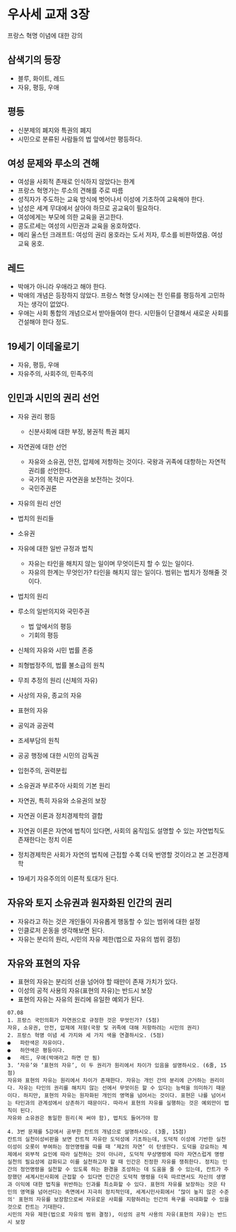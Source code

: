 # 우사세 교재 3장

프랑스 혁명 이념에 대한 강의

## 삼색기의 등장

* 블루, 화이트, 레드
* 자유, 평등, 우애

## 평등

* 신분제의 폐지와 특권의 폐지
* 시민으로 분류된 사람들의 법 앞에서만 평등하다.

## 여성 문제와 루소의 견해

* 여성을 사회적 존재로 인식하지 않았다는 한계
* 프랑스 혁명가는 루소의 견해를 주로 따름
* 성직자가 주도하는 교육 방식에 벗어나서 이성에 기초하여 교육해야 한다.
* 남성은 세계 무대에서 살아야 하므로 공교육이 필요하다.
* 여성에게는 부모에 의한 교육을 권고한다.
* 콩도르세는 여성의 시민권과 교육을 옹호하였다.
* 메리 울스턴 크래프트: 여성의 권리 옹호라는 도서 저자, 루소를 비판하였음. 여성 교육 옹호.

## 레드

* 박애가 아니라 우애라고 해야 한다.
* 박애의 개념은 등장하지 않았다. 프랑스 혁명 당시에는 전 인류를 평등하게 고민하자는 생각이 없었다.
* 우애는 사회 통합의 개념으로서 받아들여야 한다. 시민들이 단결해서 새로운 사회를 건설해야 한다 정도.

## 19세기 이데올로기

* 자유, 평등, 우애
* 자유주의, 사회주의, 민족주의

## 인민과 시민의 권리 선언

* 자유 권리 평등
  * 신분사회에 대한 부정, 봉권적 특권 폐지

* 자연권에 대한 선언
  * 자유와 소유권, 안전, 압제에 저항하는 것이다. 국왕과 귀족에 대항하는 자연적 권리를 선언한다.
  * 국가의 목적은 자연권을 보전하는 것이다.
  * 국민주권론
* 자유의 원리 선언
* 법치의 원리들
* 소유권

* 자유에 대한 일반 규정과 법칙
  * 자유는 타인을 해치지 않는 일이며 무엇이든지 할 수 있는 일이다.
  * 자유의 한계는 무엇인가? 타인을 해치지 않는 일이다. 범위는 법치가 정해줄 것이다.
* 법치의 원리
* 루소의 일반의지와 국민주권
  * 법 앞에서의 평등
  * 기회의 평등
* 신체의 자유와 시민 법률 존중
* 죄형법정주의, 법률 불소급의 원칙
* 무죄 추정의 원리 (신체의 자유)
* 사상의 자유, 종교의 자유
* 표현의 자유
* 공익과 공권력
* 조세부담의 원칙
* 공공 행정에 대한 시민의 감독권
* 입헌주의, 권력분립
* 소유권과 부르주아 사회의 기본 원리
* 자연권, 특히 자유와 소유권의 보장
* 자연권 이론과 정치경제학의 결합
* 자연권 이론은 자연에 법칙이 있다면, 사회의 움직임도 설명할 수 있는 자연법칙도 존재한다는 정치 이론
* 정치경제학은 사회가 자연의 법칙에 근접할 수록 더욱 번영할 것이라고 본 고전경제학
* 19세기 자유주의의 이론적 토대가 된다.

## 자유와 토지 소유권과 원자화된 인간의 권리

* 자유라고 하는 것은 개인들이 자유롭게 행동할 수 있는 범위에 대한 설정
* 인클로저 운동을 생각해보면 된다.
* 자유는 분리의 원리, 시민의 자유 제한(법으로 자유의 범위 결정)

## 자유와 표현의 자유

* 표현의 자유는 분리의 선을 넘어야 할 때만이 존재 가치가 있다.
* 이성의 공적 사용의 자유(표현의 자유)는 반드시 보장
* 표현의 자유는 자유의 원리에 유일한 예외가 된다.

```
07.08
1. 프랑스 국민의회가 자연권으로 규정한 것은 무엇인가? (5점)
﻿자유, 소유권, 안전, 압제에 저항(국왕 및 귀족에 대해 저항하려는 시민의 권리)
2. 프랑스 혁명 이념 세 가지와 세 가지 색을 연결하시오. (5점)
●	파란색은 자유이다.
●	하얀색은 평등이다.
●	레드, 우애(박애라고 하면 안 됨)
3. ‘자유’와 ‘표현의 자유’, 이 두 권리가 원리에서 차이가 있음을 설명하시오. (6줄, 15점)
자유와 표현의 자유는 원리에서 차이가 존재한다. 자유는 개인 간의 분리에 근거하는 권리이다. 자유는 타인의 권리를 해치지 않는 선에서 무엇이든 할 수 있다는 능력을 의미하기 때문이다. 하지만, 표현의 자유는 원자화된 개인의 영역을 넘어서는 것이다. 표현은 나를 넘어서는 타인과의 관계성에서 상존하기 때문이다. 따라서 표현의 자유를 실행하는 것은 예외만이 법칙이 된다.
자유와 소유권은 동일한 원리(꼭 써야 함), 법치도 들어가야 함

4. 3번 문제를 5강에서 공부한 칸트의 개념으로 설명하시오. (3줄, 15점)
칸트의 실천이성비판을 보면 칸트적 자유란 도덕성에 기초하는데, 도덕적 이성에 기반한 실천 이성이 오롯이 부여하는 정언명령을 따를 때 ‘제2의 자연’ 이 탄생한다. 도덕을 강요하는 체제에서 외부적 요인에 따라 실천하는 것이 아니라, 도덕적 무상명령에 따라 자연스럽게 명령 실천의 필요성에 감화되고 이를 실천하고자 할 때 인간은 진정한 자유를 쟁취한다. 정치는 인간의 정언명령을 실천할 수 있도록 하는 환경을 조성하는 데 도움을 줄 수 있는데, 칸트가 주장했던 세계시민사회에 근접할 수 있다면 인간은 도덕적 명령을 더욱 따르면서도 자신의 생명과 이익에 대한 법칙을 위반하는 인과를 최소화할 수 있다. 표현의 자유를 보장하는 것은 타인의 영역을 넘어선다는 측면에서 지극히 정치적인데, 세계시민사회에서 ‘많이 높지 않은 수준의' 표현의 자유를 보장함으로써 자유로운 사회를 지향하려는 인간의 욕구를 극대화할 수 있을 것으로 칸트는 기대한다.
시민의 자유 제한(법으로 자유의 범위 결정), 이성의 공적 사용의 자유(표현의 자유)는 반드시 보장
```

